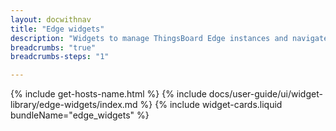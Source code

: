 ```yaml
---
layout: docwithnav
title: "Edge widgets"
description: "Widgets to manage ThingsBoard Edge instances and navigate through their entities."
breadcrumbs: "true"
breadcrumbs-steps: "1"

---
```

{% include get-hosts-name.html %}
{% include docs/user-guide/ui/widget-library/edge-widgets/index.md %}
{% include widget-cards.liquid bundleName="edge_widgets" %}
